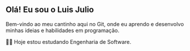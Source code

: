## Olá! Eu sou o Luis Julio

<div>

</div>

<div>
  <p>
   Bem-vindo ao meu cantinho aqui no Git, onde eu aprendo e desenvolvo minhas ideias e habilidades em programação.
  </p>
  <p>👨‍💻 Hoje estou estudando Engenharia de Software.</p>
  </div>
